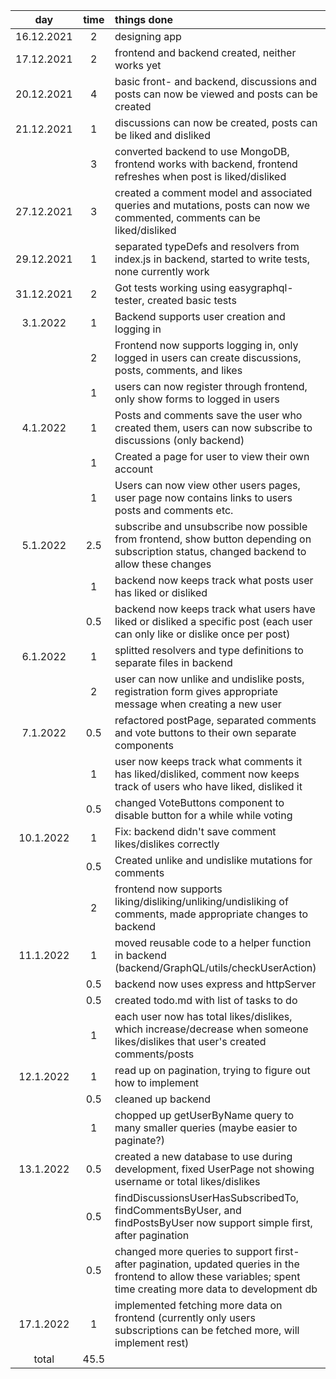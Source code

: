 | day        | time | things done |
| :--------: | :--: | :---------- |
| 16.12.2021 | 2    | designing app |
| 17.12.2021 | 2    | frontend and backend created, neither works yet |
| 20.12.2021 | 4    | basic front- and backend, discussions and posts can now be viewed and posts can be created |
| 21.12.2021 | 1    | discussions can now be created, posts can be liked and disliked |
|            | 3    | converted backend to use MongoDB, frontend works with backend, frontend refreshes when post is liked/disliked |
| 27.12.2021 | 3    | created a comment model and associated queries and mutations, posts can now we commented, comments can be liked/disliked |
| 29.12.2021 | 1    | separated typeDefs and resolvers from index.js in backend, started to write tests, none currently work |
| 31.12.2021 | 2    | Got tests working using easygraphql-tester, created basic tests | 
| 3.1.2022   | 1    | Backend supports user creation and logging in |
|            | 2    | Frontend now supports logging in, only logged in users can create discussions, posts, comments, and likes |
|            | 1    | users can now register through frontend, only show forms to logged in users | 
| 4.1.2022   | 1    | Posts and comments save the user who created them, users can now subscribe to discussions (only backend) |
|            | 1    | Created a page for user to view their own account |
|            | 1    | Users can now view other users pages, user page now contains links to users posts and comments etc. |
| 5.1.2022   | 2.5  | subscribe and unsubscribe now possible from frontend, show button depending on subscription status, changed backend to allow these changes |
|            | 1    | backend now keeps track what posts user has liked or disliked |
|            | 0.5  | backend now keeps track what users have liked or disliked a specific post (each user can only like or dislike once per post) |
| 6.1.2022   | 1    | splitted resolvers and type definitions to separate files in backend |
|            | 2    | user can now unlike and undislike posts, registration form gives appropriate message when creating a new user |
| 7.1.2022   | 0.5  | refactored postPage, separated comments and vote buttons to their own separate components | 
|            | 1    | user now keeps track what comments it has liked/disliked, comment now keeps track of users who have liked, disliked it |
|            | 0.5  | changed VoteButtons component to disable button for a while while voting |
| 10.1.2022  | 1    | Fix: backend didn't save comment likes/dislikes correctly |
|            | 0.5  | Created unlike and undislike mutations for comments | 
|            | 2    | frontend now supports liking/disliking/unliking/undisliking of comments, made appropriate changes to backend |
| 11.1.2022  | 1    | moved reusable code to a helper function in backend (backend/GraphQL/utils/checkUserAction) |
|            | 0.5  | backend now uses express and httpServer |
|            | 0.5  | created todo.md with list of tasks to do |
|            | 1    | each user now has total likes/dislikes, which increase/decrease when someone likes/dislikes that user's created comments/posts |
| 12.1.2022  | 1    | read up on pagination, trying to figure out how to implement |
|            | 0.5  | cleaned up backend |
|            | 1    | chopped up getUserByName query to many smaller queries (maybe easier to paginate?) |
| 13.1.2022  | 0.5  | created a new database to use during development, fixed UserPage not showing username or total likes/dislikes |
|            | 0.5  | findDiscussionsUserHasSubscribedTo, findCommentsByUser, and findPostsByUser now support simple first, after pagination |
|            | 0.5  | changed more queries to support first-after pagination, updated queries in the frontend to allow these variables; spent time creating more data to development db |
| 17.1.2022  | 1    | implemented fetching more data on frontend (currently only users subscriptions can be fetched more, will implement rest) |
| total      | 45.5 | |
